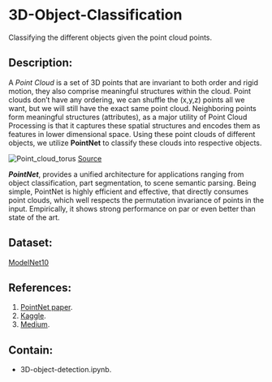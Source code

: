 # 3D-Object-Classification
Classifying the different objects given the point cloud points.

## Description:
A *Point Cloud* is a set of 3D points that are invariant to both order and rigid motion, they also comprise meaningful structures within the cloud. Point clouds don’t have any ordering, we can shuffle the (x,y,z) points all we want, but we will still have the exact same point cloud. Neighboring points form meaningful structures (attributes), as a major utility of Point Cloud Processing is that it captures these spatial structures and encodes them as features in lower dimensional space. Using these point clouds of different objects, we utilize **PointNet** to classify these clouds into respective objects.

![Point_cloud_torus](https://github.com/user-attachments/assets/32394490-bbdf-432a-906e-40129ab9b9c9) [Source](https://en.wikipedia.org/wiki/Point_cloud) 

***PointNet***, provides a unified architecture for applications ranging from object classification, part segmentation, to scene semantic parsing. Being simple, PointNet is highly efficient and effective, that directly consumes point clouds, which well respects the permutation invariance of points in the input. Empirically, it shows strong performance on par or even better than state of the art.

## Dataset: 
[ModelNet10](https://www.kaggle.com/datasets/balraj98/modelnet10-princeton-3d-object-dataset/data)

## References:
1. [PointNet paper](https://arxiv.org/pdf/1612.00593).
2. [Kaggle](https://www.kaggle.com/code/balraj98/pointnet-for-3d-object-classification-pytorch).
3. [Medium](https://medium.com/@itberrios6/introduction-to-point-net-d23f43aa87d2).

## Contain:
* 3D-object-detection.ipynb.
